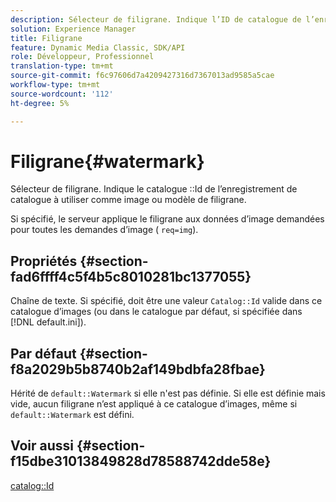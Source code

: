 ```yaml
---
description: Sélecteur de filigrane. Indique l’ID de catalogue de l’enregistrement de catalogue à utiliser comme image ou modèle de filigrane.
solution: Experience Manager
title: Filigrane
feature: Dynamic Media Classic, SDK/API
role: Développeur, Professionnel
translation-type: tm+mt
source-git-commit: f6c97606d7a4209427316d7367013ad9585a5cae
workflow-type: tm+mt
source-wordcount: '112'
ht-degree: 5%

---
```



# Filigrane{#watermark}

Sélecteur de filigrane. Indique le catalogue ::Id de l’enregistrement de catalogue à utiliser comme image ou modèle de filigrane.

Si spécifié, le serveur applique le filigrane aux données d’image demandées pour toutes les demandes d’image ( `req=img`).

## Propriétés {#section-fad6ffff4c5f4b5c8010281bc1377055}

Chaîne de texte. Si spécifié, doit être une valeur `Catalog::Id` valide dans ce catalogue d’images (ou dans le catalogue par défaut, si spécifiée dans [!DNL default.ini]).

## Par défaut {#section-f8a2029b5b8740b2af149bdbfa28fbae}

Hérité de `default::Watermark` si elle n&#39;est pas définie. Si elle est définie mais vide, aucun filigrane n’est appliqué à ce catalogue d’images, même si `default::Watermark` est défini.

## Voir aussi {#section-f15dbe31013849828d78588742dde58e}

[catalog::Id](/help/aem-is-ir-api/is-api/image-catalog/image-serving-api-ref/c-image-catalog-reference/c-image-svg-data-reference/c-image-data-reference/r-id-cat.md)
